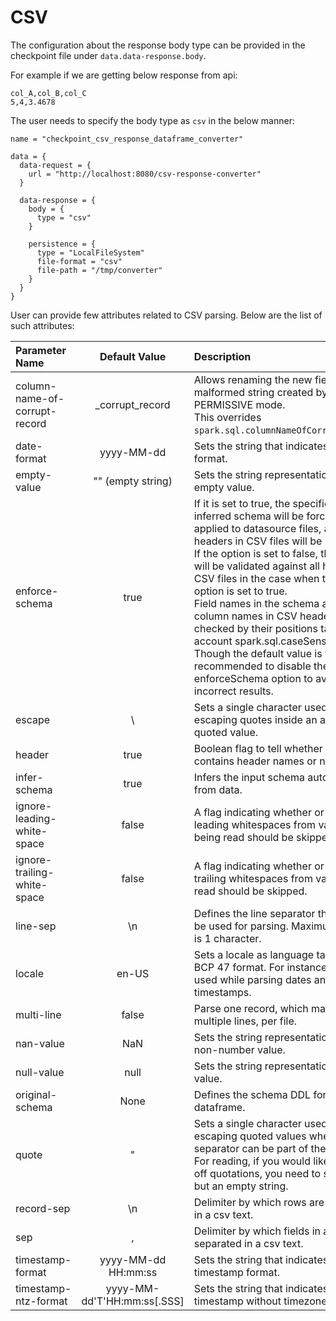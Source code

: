 # CSV

The configuration about the response body type can be provided in the checkpoint file under `data.data-response.body`.

For example if we are getting below response from api:

```csv
col_A,col_B,col_C
5,4,3.4678
```

The user needs to specify the body type as `csv` in the below manner:

```hocon
name = "checkpoint_csv_response_dataframe_converter"

data = {
  data-request = {
    url = "http://localhost:8080/csv-response-converter"
  }

  data-response = {
    body = {
      type = "csv"
    }

    persistence = {
      type = "LocalFileSystem"
      file-format = "csv"
      file-path = "/tmp/converter"
    }
  }
}
```

User can provide few attributes related to CSV parsing. Below are the list of such attributes:

| Parameter Name                |        Default Value        | Description                                                                                                                                                                                                                                                                                                                                                                                                                                                                                                                                                             |
|:------------------------------|:---------------------------:|:------------------------------------------------------------------------------------------------------------------------------------------------------------------------------------------------------------------------------------------------------------------------------------------------------------------------------------------------------------------------------------------------------------------------------------------------------------------------------------------------------------------------------------------------------------------------|
| column-name-of-corrupt-record |       _corrupt_record       | Allows renaming the new field having malformed string created by PERMISSIVE mode. <br/>This overrides `spark.sql.columnNameOfCorruptRecord`.                                                                                                                                                                                                                                                                                                                                                                                                                            |
| date-format                   |         yyyy-MM-dd          | Sets the string that indicates a date format.                                                                                                                                                                                                                                                                                                                                                                                                                                                                                                                           |
| empty-value                   |      "" (empty string)      | Sets the string representation of an empty value.                                                                                                                                                                                                                                                                                                                                                                                                                                                                                                                       |
| enforce-schema                |            true             | If it is set to true, the specified or inferred schema will be forcibly applied to datasource files, and headers in CSV files will be ignored. <br/>If the option is set to false, the schema will be validated against all headers in CSV files in the case when the header option is set to true. <br/>Field names in the schema and column names in CSV headers are checked by their positions taking into account spark.sql.caseSensitive. <br/>Though the default value is true, it is recommended to disable the enforceSchema option to avoid incorrect results. |
| escape                        |              \              | Sets a single character used for escaping quotes inside an already quoted value.                                                                                                                                                                                                                                                                                                                                                                                                                                                                                        |
| header                        |            true             | Boolean flag to tell whether csv text contains header names or not.                                                                                                                                                                                                                                                                                                                                                                                                                                                                                                     |
| infer-schema                  |            true             | Infers the input schema automatically from data.                                                                                                                                                                                                                                                                                                                                                                                                                                                                                                                        |
| ignore-leading-white-space    |            false            | A flag indicating whether or not leading whitespaces from values being read should be skipped.                                                                                                                                                                                                                                                                                                                                                                                                                                                                          |
| ignore-trailing-white-space   |            false            | A flag indicating whether or not trailing whitespaces from values being read should be skipped.                                                                                                                                                                                                                                                                                                                                                                                                                                                                         |
| line-sep                      |             \n              | Defines the line separator that should be used for parsing. Maximum length is 1 character.                                                                                                                                                                                                                                                                                                                                                                                                                                                                              |
| locale                        |            en-US            | Sets a locale as language tag in IETF BCP 47 format. For instance, this is used while parsing dates and timestamps.                                                                                                                                                                                                                                                                                                                                                                                                                                                     |
| multi-line                    |            false            | Parse one record, which may span multiple lines, per file.                                                                                                                                                                                                                                                                                                                                                                                                                                                                                                              |
| nan-value                     |             NaN             | Sets the string representation of a non-number value.                                                                                                                                                                                                                                                                                                                                                                                                                                                                                                                   |
| null-value                    |            null             | Sets the string representation of a null value.                                                                                                                                                                                                                                                                                                                                                                                                                                                                                                                         |
| original-schema               |            None             | Defines the schema DDL for the dataframe.                                                                                                                                                                                                                                                                                                                                                                                                                                                                                                                               |
| quote                         |              "              | Sets a single character used for escaping quoted values where the separator can be part of the value. <br/>For reading, if you would like to turn off quotations, you need to set not null but an empty string.                                                                                                                                                                                                                                                                                                                                                         |
| record-sep                    |             \n              | Delimiter by which rows are separated in a csv text.                                                                                                                                                                                                                                                                                                                                                                                                                                                                                                                    |
| sep                           |              ,              | Delimiter by which fields in a row are separated in a csv text.                                                                                                                                                                                                                                                                                                                                                                                                                                                                                                         |
| timestamp-format              |     yyyy-MM-dd HH:mm:ss     | Sets the string that indicates a timestamp format.                                                                                                                                                                                                                                                                                                                                                                                                                                                                                                                      |
| timestamp-ntz-format          | yyyy-MM-dd'T'HH:mm:ss[.SSS] | Sets the string that indicates a timestamp without timezone format.                                                                                                                                                                                                                                                                                                                                                                                                                                                                                                     |
